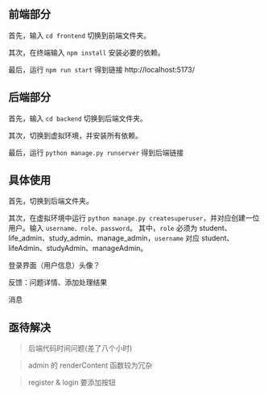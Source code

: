## 前端部分

首先，输入 `cd frontend` 切换到前端文件夹。

其次，在终端输入 `npm install` 安装必要的依赖。

最后，运行 `npm run start` 得到链接 http://localhost:5173/

## 后端部分

首先，输入 `cd backend` 切换到后端文件夹。

其次，切换到虚拟环境，并安装所有依赖。

最后，运行 `python manage.py runserver` 得到后端链接 

## 具体使用

首先，切换到后端文件夹。

其次，在虚拟环境中运行 `python manage.py createsuperuser`，并对应创建一位用户。输入 `username、role、password`。
其中，`role` 必须为 student、life_admin、study_admin、manage_admin，`username` 对应 student、lifeAdmin、studyAdmin、manageAdmin。

登录界面（用户信息）头像？

反馈：问题详情、添加处理结果

消息


## 亟待解决

> 后端代码时间问题(差了八个小时)

> admin 的 renderContent 函数较为冗杂

> register & login 要添加按钮
